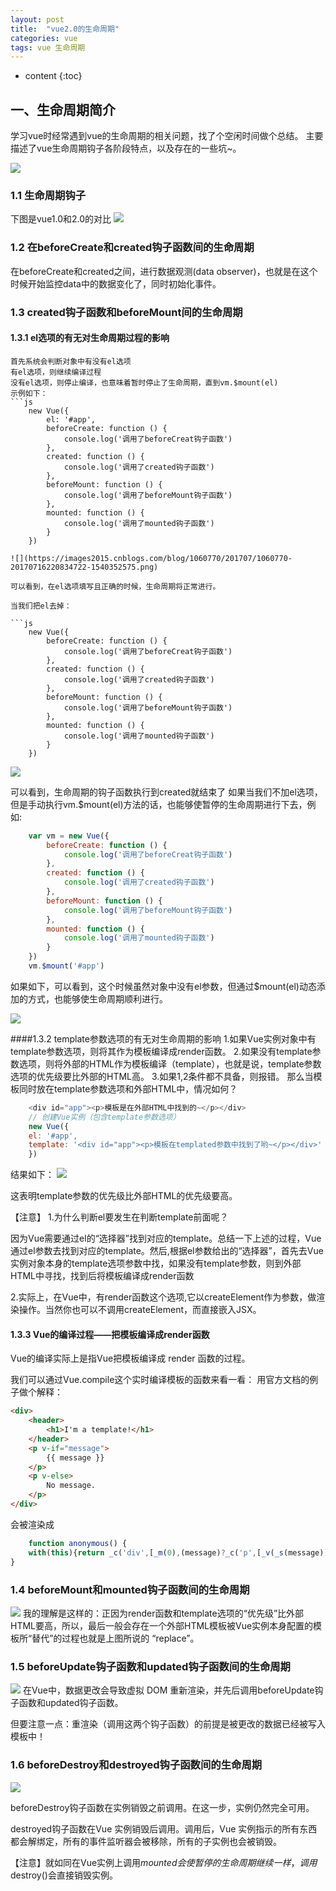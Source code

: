```yaml
---
layout: post
title:  "vue2.0的生命周期"
categories: vue
tags: vue 生命周期
---
```


* content
{:toc}
## 一、生命周期简介
学习vue时经常遇到vue的生命周期的相关问题，找了个空闲时间做个总结。
主要描述了vue生命周期钩子各阶段特点，以及存在的一些坑~。





![](https://segmentfault.com/img/bVEo3w?w=1200&h=2800)

### 1.1 生命周期钩子
下图是vue1.0和2.0的对比
![](https://segmentfault.com/img/bVEs9x?w=847&h=572)

### 1.2 在beforeCreate和created钩子函数间的生命周期
在beforeCreate和created之间，进行数据观测(data observer)，也就是在这个时候开始监控data中的数据变化了，同时初始化事件。

### 1.3 created钩子函数和beforeMount间的生命周期
#### 1.3.1 el选项的有无对生命周期过程的影响
	首先系统会判断对象中有没有el选项
	有el选项，则继续编译过程
	没有el选项，则停止编译，也意味着暂时停止了生命周期，直到vm.$mount(el)
	示例如下：
	```js
		new Vue({
			el: '#app',
			beforeCreate: function () {
				console.log('调用了beforeCreat钩子函数')
			},
			created: function () {
				console.log('调用了created钩子函数')
			},
			beforeMount: function () {
				console.log('调用了beforeMount钩子函数')
			},
			mounted: function () {
				console.log('调用了mounted钩子函数')
			}
		})
```
![](https://images2015.cnblogs.com/blog/1060770/201707/1060770-20170716220834722-1540352575.png)

可以看到，在el选项填写且正确的时候，生命周期将正常进行。
 
当我们把el去掉：

```js
	new Vue({
		beforeCreate: function () {
			console.log('调用了beforeCreat钩子函数')
		},
		created: function () {
			console.log('调用了created钩子函数')
		},
		beforeMount: function () {
			console.log('调用了beforeMount钩子函数')
		},
		mounted: function () {
			console.log('调用了mounted钩子函数')
		}
	})

```
![](https://images2015.cnblogs.com/blog/1060770/201707/1060770-20170716220900332-377637202.png)

可以看到，生命周期的钩子函数执行到created就结束了
如果当我们不加el选项，但是手动执行vm.$mount(el)方法的话，也能够使暂停的生命周期进行下去，例如:

```js
	var vm = new Vue({
		beforeCreate: function () {
			console.log('调用了beforeCreat钩子函数')
		},
		created: function () {
			console.log('调用了created钩子函数')
		},
		beforeMount: function () {
			console.log('调用了beforeMount钩子函数')
		},
		mounted: function () {
			console.log('调用了mounted钩子函数')
		}
	})
	vm.$mount('#app')

```

如果如下，可以看到，这个时候虽然对象中没有el参数，但通过$mount(el)动态添加的方式，也能够使生命周期顺利进行。

![](https://images2015.cnblogs.com/blog/1060770/201707/1060770-20170716220914082-523984759.png)

####1.3.2 template参数选项的有无对生命周期的影响
1.如果Vue实例对象中有template参数选项，则将其作为模板编译成render函数。
2.如果没有template参数选项，则将外部的HTML作为模板编译（template），也就是说，template参数选项的优先级要比外部的HTML高。
3.如果1,2条件都不具备，则报错。
那么当模板同时放在template参数选项和外部HTML中，情况如何？

```js
	<div id="app"><p>模板是在外部HTML中找到的~</p></div>
	// 创建Vue实例（包含template参数选项）
	new Vue({
	el: '#app',
	template: '<div id="app"><p>模板在templated参数中找到了哟~</p></div>'
	})
```
结果如下：
![](https://images2015.cnblogs.com/blog/1060770/201707/1060770-20170716221128019-208776221.png)

这表明template参数的优先级比外部HTML的优先级要高。

【注意】
1.为什么判断el要发生在判断template前面呢？
 
因为Vue需要通过el的“选择器”找到对应的template。总结一下上述的过程，Vue通过el参数去找到对应的template。然后,根据el参数给出的“选择器”，首先去Vue实例对象本身的template选项参数中找，如果没有template参数，则到外部HTML中寻找，找到后将模板编译成render函数
 
2.实际上，在Vue中，有render函数这个选项,它以createElement作为参数，做渲染操作。当然你也可以不调用createElement，而直接嵌入JSX。

#### 1.3.3 Vue的编译过程——把模板编译成render函数
Vue的编译实际上是指Vue把模板编译成 render 函数的过程。
 
我们可以通过Vue.compile这个实时编译模板的函数来看一看：
用官方文档的例子做个解释：

```html
<div>
	<header>
		<h1>I'm a template!</h1>
	</header>
	<p v-if="message">
		{{ message }}
	</p>
	<p v-else>
		No message.
	</p>
</div>
```
会被渲染成

```js
	function anonymous() {
	with(this){return _c('div',[_m(0),(message)?_c('p',[_v(_s(message))]):_c('p',[_v("No message.")])])}
}
```

### 1.4 beforeMount和mounted钩子函数间的生命周期
![](https://images2015.cnblogs.com/blog/1060770/201707/1060770-20170716221246832-16408336.png)
我的理解是这样的：正因为render函数和template选项的“优先级”比外部HTML要高，所以，最后一般会存在一个外部HTML模板被Vue实例本身配置的模板所“替代”的过程也就是上图所说的 “replace”。

### 1.5 beforeUpdate钩子函数和updated钩子函数间的生命周期
![](https://images2015.cnblogs.com/blog/1060770/201707/1060770-20170716221345957-955065712.png)
在Vue中，数据更改会导致虚拟 DOM 重新渲染，并先后调用beforeUpdate钩子函数和updated钩子函数。
 
但要注意一点：重渲染（调用这两个钩子函数）的前提是被更改的数据已经被写入模板中！

### 1.6 beforeDestroy和destroyed钩子函数间的生命周期
![](https://images2015.cnblogs.com/blog/1060770/201707/1060770-20170716221516332-283548713.png)

beforeDestroy钩子函数在实例销毁之前调用。在这一步，实例仍然完全可用。
 
destroyed钩子函数在Vue 实例销毁后调用。调用后，Vue 实例指示的所有东西都会解绑定，所有的事件监听器会被移除，所有的子实例也会被销毁。

【注意】就如同在Vue实例上调用$mounted会使暂停的生命周期继续一样，调用$destroy()会直接销毁实例。
